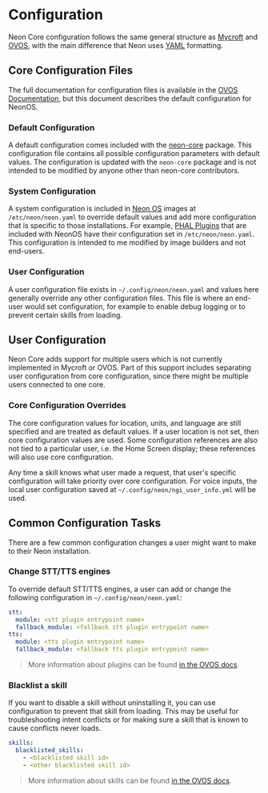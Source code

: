 # Configuration
Neon Core configuration follows the same general structure as 
[Mycroft](https://mycroft-ai.gitbook.io/docs/using-mycroft-ai/customizations/mycroft-conf) 
and [OVOS](https://openvoiceos.github.io/community-docs/config/), with the main
difference that Neon uses [YAML](https://yaml.org/) formatting.

## Core Configuration Files
The full documentation for configuration files is available in the 
[OVOS Documentation](https://openvoiceos.github.io/community-docs/config/), but
this document describes the default configuration for NeonOS.

### Default Configuration
A default configuration comes included with the [neon-core](https://github.com/NeonGeckoCom/NeonCore/blob/master/neon_core/configuration/neon.yaml)
package. This configuration file contains all possible configuration parameters
with default values. The configuration is updated with the `neon-core` package
and is not intended to be modified by anyone other than neon-core contributors.

### System Configuration
A system configuration is included in [Neon OS](https://neongeckocom.github.io/neon-docs/neon_os/)
images at `/etc/neon/neon.yaml` to override default values and add more 
configuration that is specific to those installations. For example, 
[PHAL Plugins](https://openvoiceos.github.io/community-docs/PHAL/) that are 
included with NeonOS have their configuration set in `/etc/neon/neon.yaml`. This
configuration is intended to me modified by image builders and not end-users.

### User Configuration
A user configuration file exists in `~/.config/neon/neon.yaml` and values here
generally override any other configuration files. This file is where an end-user
would set configuration, for example to enable debug logging or to prevent certain
skills from loading.

## User Configuration
Neon Core adds support for multiple users which is not currently implemented in
Mycroft or OVOS. Part of this support includes separating user configuration from
core configuration, since there might be multiple users connected to one core.

### Core Configuration Overrides
The core configuration values for location, units, and language are still specified
and are treated as default values. If a user location is not set, then
core configuration values are used. Some configuration references are also not tied
to a particular user, i.e. the Home Screen display; these references will also use
core configuration.

Any time a skill knows what user made a request, that user's specific configuration
will take priority over core configuration. For voice inputs, the local user configuration
saved at `~/.config/neon/ngi_user_info.yml` will be used.

## Common Configuration Tasks
There are a few common configuration changes a user might want to make to their
Neon installation.

### Change STT/TTS engines
To override default STT/TTS engines, a user can add or change the following configuration
in `~/.config/neon/neon.yaml`:

```yaml
stt:
  module: <stt plugin entrypoint name>
  fallback_module: <fallback stt plugin entrypoint name>
tts:
  module: <tts plugin entrypoint name>
  fallback_module: <fallback tts plugin entrypoint name>
```
> More information about plugins can be found [in the OVOS docs](https://openvoiceos.github.io/community-docs/OPM/).

### Blacklist a skill
If you want to disable a skill without uninstalling it, you can use configuration
to prevent that skill from loading. This may be useful for troubleshooting intent
conflicts or for making sure a skill that is known to cause conflicts never loads.

```yaml
skills:
  blacklisted_skills:
    - <blacklisted skill id>
    - <other blacklisted skill id> 
```
> More information about skills can be found [in the OVOS docs](https://openvoiceos.github.io/community-docs/skills/).

